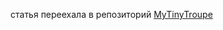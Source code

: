 статья переехала в репозиторий [MyTinyTroupe](
https://github.com/hypo69/MyTinyTroupe/blob/master/tiny_troupe.md)